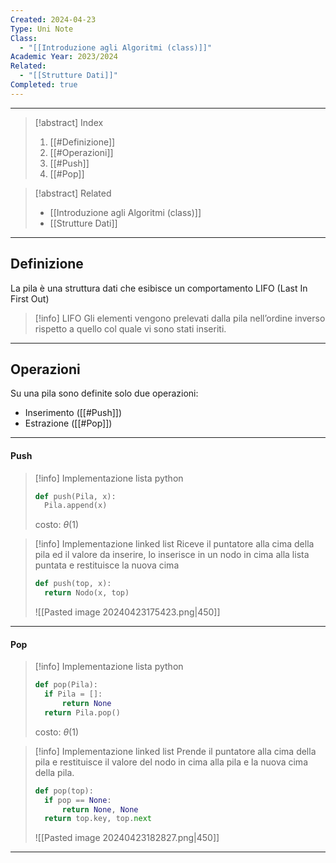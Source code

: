 ```yaml
---
Created: 2024-04-23
Type: Uni Note
Class:
  - "[[Introduzione agli Algoritmi (class)]]"
Academic Year: 2023/2024
Related:
  - "[[Strutture Dati]]"
Completed: true
---
```

---

>[!abstract] Index
>1. [[#Definizione]]
>2. [[#Operazioni]]
>3. [[#Push]]
>4. [[#Pop]]

>[!abstract] Related
>- [[Introduzione agli Algoritmi (class)]]
>- [[Strutture Dati]]

---
## Definizione 

La pila è una struttura dati che esibisce un comportamento LIFO (Last In First Out)

>[!info] LIFO
>Gli elementi vengono prelevati dalla pila nell’ordine inverso rispetto a quello col quale vi sono stati inseriti.

---
## Operazioni

Su una pila sono definite solo due operazioni: 
- Inserimento ([[#Push]])
- Estrazione ([[#Pop]])

---
#### Push

>[!info] Implementazione lista python
>
>```python
>def push(Pila, x):
>	Pila.append(x)
>```
>
>costo: $\theta(1)$

>[!info] Implementazione linked list
> Riceve il puntatore alla cima della pila ed il valore da inserire, lo inserisce in un nodo in cima alla lista puntata e restituisce la nuova cima
>```python
>def push(top, x):
>	return Nodo(x, top)
>```
>![[Pasted image 20240423175423.png|450]]

---
#### Pop

>[!info] Implementazione lista python
>
>
>```python
>def pop(Pila):
>	if Pila = []: 
>		return None
>	return Pila.pop()
>```
>
>costo: $\theta(1)$

>[!info] Implementazione linked list
>Prende il puntatore alla cima della pila e restituisce il valore del nodo in cima alla pila e la nuova cima della pila.
>
>```python
>def pop(top):
>	if pop == None:
>		return None, None
>	return top.key, top.next
>```
>
>![[Pasted image 20240423182827.png|450]]


---
